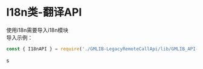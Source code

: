 # I18n类-翻译API

使用i18n需要导入i18n模块   
导入示例：   
```javascript   
const { I18nAPI } = require('./GMLIB-LegacyRemoteCallApi/lib/GMLIB_API-JS');   
```   
s